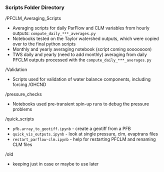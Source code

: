 ### Scripts Folder Directory  

/PFCLM_Averaging_Scripts  
- Averaging scripts for daily ParFlow and CLM variables from hourly outputs: `compute_daily_***_averages.py`  
- Notebooks tested on the Taylor watershed outputs, which were copied over to the final python scripts  
- Monthly and yearly averaging notebook (script coming sooooooon)  
- TWS daily and yearly (need to add monthly) averaging from daily PFCLM outputs processed with the `compute_daily_***_averages.py`

/Validation
- Scripts used for validation of water balance components, including forcing
    /GHCND

/pressure_checks
- Notebooks used pre-transient spin-up runs to debug the pressure problems

/quick_scripts
- `pfb.array_to_geotiff.ipynb` - create a geotiff from a PFB  
- `quick_vis_outputs.ipynb` - look at single pressure, clm, evaptrans files  
- `restart_parflow-clm.ipynb` - help for restarting PFCLM and renaming CLM files  

/old
- keeping just in case or maybe to use later